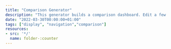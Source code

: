 ```yaml
---
title: "Comparison Generator"
description: "This generator builds a comparison dashboard. Edit a few settings and compare 2 values, such as territories or categories, from one dataset."
date: "2022-03-30T00:00:00+01:00"
tags: ["display", "navigation","comparison"]
resources:
- src: '*/'
  name: folder-:counter
---
```

